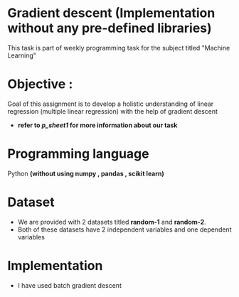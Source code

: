 # Gradient descent  (Implementation without any pre-defined libraries)
This task is part of weekly programming task for the subject titled "Machine Learning" 
# Objective : 
Goal of this assignment is  to develop a holistic understanding of linear regression (multiple linear regression) with the help of gradient descent 
* **refer to *p_sheet1* for more information about our task**
# Programming language 
Python **(without using numpy , pandas , scikit learn)**
# Dataset
* We are provided with 2 datasets titled **random-1** and **random-2**.
* Both of these datasets have 2 independent variables and one dependent variables
# Implementation
* I have used batch gradient descent 
